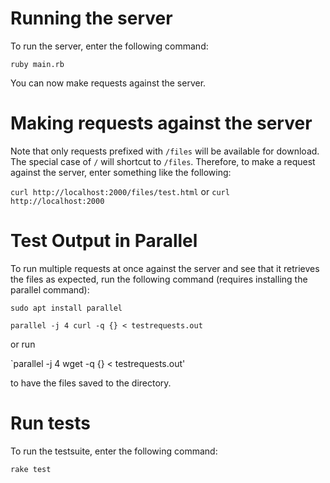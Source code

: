 # Running the server

To run the server, enter the following command:

`ruby main.rb`

You can now make requests against the server.

# Making requests against the server

Note that only requests prefixed with `/files` will be available for download. The special case of `/` will shortcut to `/files`. Therefore, to make a request against the server, enter something like the following:

`curl http://localhost:2000/files/test.html` or `curl http://localhost:2000`

# Test Output in Parallel

To run multiple requests at once against the server and see that it retrieves the
files as expected, run the following command (requires installing the parallel command):

`sudo apt install parallel`

`parallel -j 4 curl -q {} < testrequests.out`

or run

`parallel -j 4 wget -q {} < testrequests.out'

to have the files saved to the directory.

# Run tests

To run the testsuite, enter the following command:

`rake test`
